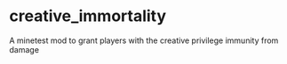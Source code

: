 # creative_immortality
A minetest mod to grant players with the creative privilege immunity from damage

